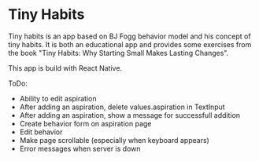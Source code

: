 # Tiny Habits

Tiny habits is an app based on BJ Fogg behavior model and his concept of tiny habits. It is both an educational app and provides some exercises from the book "Tiny Habits: Why Starting Small Makes Lasting Changes".

This app is build with React Native.

ToDo:

- Ability to edit aspiration
- After adding an aspiration, delete values.aspiration in TextInput
- After adding an aspiration, show a message for successfull addition
- Create behavior form on aspiration page
- Edit behavior
- Make page scrollable (especially when keyboard appears)
- Error messages when server is down
